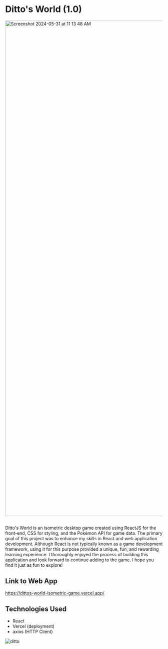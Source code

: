 # Ditto's World (1.0)
<img width="1581" alt="Screenshot 2024-05-31 at 11 13 48 AM" src="https://github.com/nicoguerra18/DittosWorld/assets/139820627/113edc77-f465-49e5-b3d0-7ed259aa7f25">

##
Ditto's World is an isometric desktop game created using ReactJS for the front-end, CSS for styling, and the Pokémon API for game data. The primary goal of this project was to enhance my skills in React and web application development. Although React is not typically known as a game development framework, using it for this purpose provided a unique, fun, and rewarding learning experience. I thoroughly enjoyed the process of building this application and look forward to continue adding to the game. I hope you find it just as fun to explore!

## Link to Web App
https://dittos-world-isometric-game.vercel.app/

## Technologies Used
- React
- Vercel (deployment)
- axios (HTTP Client)

![ditto](https://github.com/nicoguerra18/DittosWorld-Isometric-Game/assets/139820627/78fc5e1f-df84-4eef-9179-6bbb18169b28)

